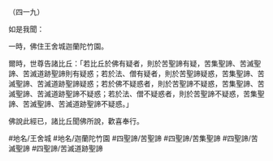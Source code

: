 （四一九）

如是我聞：

一時，佛住王舍城迦蘭陀竹園。

爾時，世尊告諸比丘：「若比丘於佛有疑者，則於苦聖諦有疑，苦集聖諦、苦滅聖諦、苦滅道跡聖諦則有疑惑；若於法、僧有疑者，則於苦聖諦疑惑，苦集聖諦、苦滅聖諦、苦滅道跡聖諦疑惑；若於佛不疑惑者，則於苦聖諦不疑惑，苦集聖諦、苦滅聖諦、苦滅道跡聖諦不疑惑；若於法、僧不疑惑者，則於苦聖諦不疑惑，苦集聖諦、苦滅聖諦、苦滅道跡聖諦不疑惑。」

佛說此經已，諸比丘聞佛所說，歡喜奉行。

#地名/王舍城
#地名/迦蘭陀竹園
#四聖諦/苦聖諦
#四聖諦/苦集聖諦
#四聖諦/苦滅聖諦
#四聖諦/苦滅道跡聖諦
